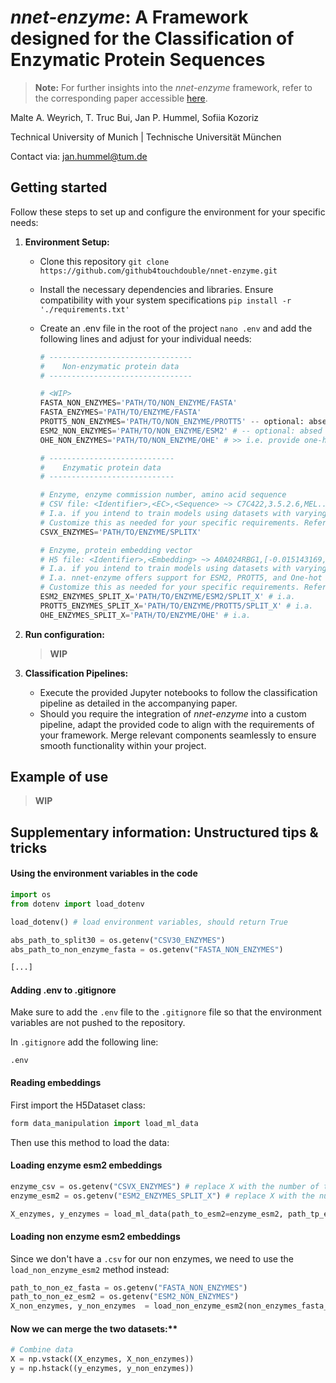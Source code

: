 # *nnet-enzyme*: A Framework designed for the Classification of Enzymatic Protein Sequences
> **Note:** For further insights into the *nnet-enzyme* framework, refer to the corresponding paper accessible [here](https://github.com/github4touchdouble/nnet-enzyme/blob/malte/Report/main.pdf).
> 
Malte A. Weyrich, T. Truc Bui, Jan P. Hummel, Sofiia Kozoriz 

Technical University of Munich | Technische Universität München

Contact via: [jan.hummel@tum.de](mailto:jan.hummel@tum.de)

## Getting started

Follow these steps to set up and configure the environment for your specific needs:

1. **Environment Setup:**
   - Clone this repository `git clone https://github.com/github4touchdouble/nnet-enzyme.git`
   - Install the necessary dependencies and libraries. Ensure compatibility with your system specifications `pip install -r './requirements.txt'`
   - Create an .env file in the root of the project  `nano .env` and add the following lines and adjust for your individual needs:
     
      ```python
      # --------------------------------
      #    Non-enzymatic protein data 
      # --------------------------------

      # <WIP>
      FASTA_NON_ENZYMES='PATH/TO/NON_ENZYME/FASTA'
      FASTA_ENZYMES='PATH/TO/ENZYME/FASTA'
      PROTT5_NON_ENZYMES='PATH/TO/NON_ENZYME/PROTT5' -- optional: absed on your needs
      ESM2_NON_ENZYMES='PATH/TO/NON_ENZYME/ESM2' # -- optional: absed on your needs
      OHE_NON_ENZYMES='PATH/TO/NON_ENZYME/OHE' # >> i.e. provide one-hot-encoded protein sequences

      # ----------------------------
      #    Enzymatic protein data 
      # ----------------------------

      # Enzyme, enzyme commission number, amino acid sequence
      # CSV file: <Identifier>,<EC>,<Sequence> ~> C7C422,3.5.2.6,MEL...KLR
      # I.a. if you intend to train models using datasets with varying levels of redundancy reduction, replace "X" with the required percentage of similarity for two sequences to be deemed duplicates
      # Customize this as needed for your specific requirements. Refer to the "Run configuration" section for ESSENTIAL considerations before intiating a project
      CSVX_ENZYMES='PATH/TO/ENZYME/SPLITX'

      # Enzyme, protein embedding vector
      # H5 file: <Identifier>,<Embedding> ~> A0A024RBG1,[-0.015143169, 0.035552002, -0.02231326, ...]
      # I.a. if you intend to train models using datasets with varying levels of redundancy reduction, replace "X" with the required percentage of similarity for two sequences to be deemed duplicates
      # I.a. nnet-enzyme offers support for ESM2, PROTT5, and One-hot encoded vectors
      # Customize this as needed for your specific requirements. Refer to the "Run configuration" section for ESSENTIAL considerations before intiating a project
      ESM2_ENZYMES_SPLIT_X='PATH/TO/ENZYME/ESM2/SPLIT_X' # i.a.
      PROTT5_ENZYMES_SPLIT_X='PATH/TO/ENZYME/PROTT5/SPLIT_X' # i.a.     
      OHE_ENZYMES_SPLIT_X='PATH/TO/ENZYME/OHE' # i.a.
      ```

2. **Run configuration:**
   > **WIP**
4. **Classification Pipelines:**
   - Execute the provided Jupyter notebooks to follow the classification pipeline as detailed in the accompanying paper.
   - Should you require the integration of *nnet-enzyme* into a custom pipeline, adapt the provided code to align with the requirements of your framework. Merge relevant components seamlessly to ensure smooth functionality within your project.

## Example of use 
> **WIP**

## Supplementary information: Unstructured tips & tricks 

#### Using the environment variables in the code
```python
import os
from dotenv import load_dotenv

load_dotenv() # load environment variables, should return True

abs_path_to_split30 = os.getenv("CSV30_ENZYMES")
abs_path_to_non_enzyme_fasta = os.getenv("FASTA_NON_ENZYMES")

[...]
```

#### Adding .env to .gitignore

Make sure to add the `.env` file to the `.gitignore` file so that the environment variables are not pushed to the repository.

In `.gitignore` add the following line:
```
.env
```

#### Reading embeddings

First import the H5Dataset class:

```python
form data_manipulation import load_ml_data
```
Then use this method to load the data:
#### Loading enzyme esm2 embeddings
```python
enzyme_csv = os.getenv("CSVX_ENZYMES") # replace X with the number of the split you want to use
enzyme_esm2 = os.getenv("ESM2_ENZYMES_SPLIT_X") # replace X with the number of the split you want to use

X_enzymes, y_enzymes = load_ml_data(path_to_esm2=enzyme_esm2, path_tp_enzyme_csv=enzyme_csv)
```
#### Loading non enzyme esm2 embeddings
Since we don't have a `.csv` for our non enzymes, we need to use the `load_non_enzyme_esm2` method instead:
```python
path_to_non_ez_fasta = os.getenv("FASTA_NON_ENZYMES")
path_to_non_ez_esm2 = os.getenv("ESM2_NON_ENZYMES")
X_non_enzymes, y_non_enzymes  = load_non_enzyme_esm2(non_enzymes_fasta_path = path_to_non_ez_fasta, non_enzymes_esm2_path=path_to_non_ez_esm2)
```
#### Now we can merge the two datasets:**
```python
# Combine data
X = np.vstack((X_enzymes, X_non_enzymes))
y = np.hstack((y_enzymes, y_non_enzymes))
```
